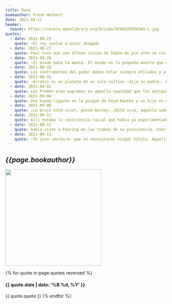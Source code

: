 ```yaml
---
title: Dune
bookauthor: Frank Herbert
date: 2021-09-11
header:
  teaser: https://covers.openlibrary.org/b/isbn/9780425036983-L.jpg
quotes:
  - date: 2021-08-23
    quote: —El rey vuelve a estar ahogado
  - date: 2021-08-27
    quote: Paul tuvo aún una última visión de Idaho de pie ante un racimo de uniformes Harkonnen... sus gestos eran aún firmes y controlados, pero su rizada cabellera negra estaba marcada por una mortal flor escarlata. Después la puerta se cerró, y Kynes la atrancó.
  - date: 2021-08-28
    quote: —El miedo mata la mente. El miedo es la pequeña muerte que conduce a la destrucción total. Afrontaré mi miedo. Permitiré que pase sobre mí y a través de mi. Y cuando haya pasado, giraré mi ojo interior para escrutar su camino. Allá donde haya pasado el miedo ya no habrá nada. Sólo estaré yo.
  - date: 2021-08-28
    quote: Los instrumentos del poder deben estar siempre afilados y a punto. Poder y miedo... afilados y a punto.
  - date: 2021-08-31
    quote: —Arrakis es un planeta de un solo cultivo —dijo su padre—. Un solo cultivo. Esto mantiene a una clase dominante, que vive como siempre han vivido las clases dominantes, aplastando bajo ellas a una masa semihumana de medio esclavos que sobreviven de lo que ellas desechan. Son esas masas y esos desechos los que ocupan nuestra atención. Tienen mucho más valor del que nunca se ha sospechado.
  - date: 2021-09-01
    quote: Los Fremen eran supremos en aquella cualidad que los antiguos llamaban «spannungsbogen»... que es la demora que se impone uno mismo entre el deseo de algo y el acto de conseguirlo.
  - date: 2021-09-04
    quote: Una hipno-ligazón en la psique de Feyd-Rautha y su hijo en mi seno... y podremos irnos.
  - date: 2021-09-06
    quote: ¡La bruja está viva!, pensó Gurney. ¡Está viva, aquella sobre la que juré vengarme! Y es obvio que el Duque Paul ignora qué clase de criatura le ha dado a luz. ¡La diablesa!
  - date: 2021-09-11
    quote: Allí estaba la consciencia racial que había ya experimentado, con su terrible finalidad.
  - date: 2021-09-11
    quote: había visto a Fenring en las tramas de su presciencia. Fenring era uno de aquellos que hubiera-podido-ser, un potencial Kwisatz Haderach, malogrado por una mancha en su esquema genético... un eunuco, cuyo talento estaba concentrado furtivamente, secretamente.
  - date: 2021-09-11
    quote: —Te juro —murmuró— que no necesitarás ningún título. Aquella mujer será mi esposa y tú tan sólo una concubina porque esto es un asunto político y debemos sellar la paz y aliarnos con las Grandes Casas del Landsraad. Las formalidades serán respetadas. Pero aquella princesa no obtendrá de mí más que el nombre. Ningún hijo, ninguna caricia, ninguna mirada, ningún instante de deseo. —Dices eso ahora —murmuró Chani. Miró a la rubia princesa a través de la estancia. —¿Tan poco conoces a mi hijo? —susurró Jessica—. Mira a esa princesa inmóvil, allí, tan orgullosa y segura de si misma. Dicen que tiene pretensiones literarias. Esperemos que puedan llenar su existencia, porque va a tener muy poca cosa más. —Se le escapó una amarga sonrisa—. Piensa en ello, Chani&#58; esa princesa tendrá el nombre, pero será mucho menos que una concubina... nunca conocerá un momento de ternura por parte del hombre al que estará unida. Mientras que a nosotras, Chani, nosotras que arrastramos el nombre de concubinas... la historia nos llamará esposas. FIN
---
```

## *{{page.bookauthor}}*

<img width="300" src="{{ page.header.teaser }}"/>

{% for quote in page.quotes reversed %}
#### {{ quote.date | date: '%B %d, %Y' }}
{{ quote.quote }}
{% endfor %}
